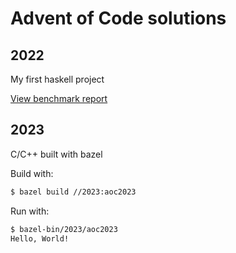 # Advent of Code solutions

## 2022

My first haskell project

[View benchmark report](https://htmlpreview.github.io/?https://github.com/ollij93/AoC/blob/main/2022/bench.html)

## 2023

C/C++ built with bazel

Build with:

```bash
$ bazel build //2023:aoc2023
```

Run with:

```bash
$ bazel-bin/2023/aoc2023
Hello, World!
```
